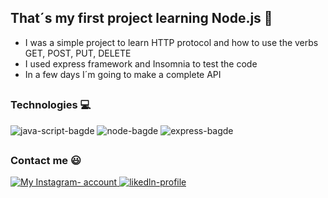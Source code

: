 ## That´s my first project learning Node.js 🚀

  - I was a simple project to learn HTTP protocol and how to use the verbs GET, POST, PUT, DELETE
  - I used express framework and Insomnia to test the code
  - In a few days I´m going to make a complete API 
 
 ##
 
### Technologies 💻
<div>
<img src="https://img.shields.io/badge/JavaScript-F7DF1E?style=for-the-badge&logo=javascript&logoColor=black" alt="java-script-bagde" </img>
<img src="https://img.shields.io/badge/Node.js-43853D?style=for-the-badge&logo=node.js&logoColor=white" alt="node-bagde" </img>
<img src="https://img.shields.io/badge/Express.js-404D59?style=for-the-badge" alt="express-bagde" </img>
</div>

##

### Contact me 😃

<div>
 <a href="https://www.instagram.com/szhenrique0/"> <img src="https://img.shields.io/badge/Instagram-E4405F?style=for-the-badge&logo=instagram&logoColor=white" alt="My Instagram-   account"> </a> 
<a href="https://www.linkedin.com/in/henrique-francisco-794500226/"> <img src="https://img.shields.io/badge/LinkedIn-0077B5?style=for-the-badge&logo=linkedin&logoColor=white" alt="likedln-profile"> </a> 
</div>


 
  
